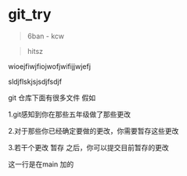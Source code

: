 # git_try

> 6ban - kcw

> hitsz

wioejfiwjfiojwofjwifijjwjefj

sldjflskjsjsdjfsdjf

git 仓库下面有很多文件 假如

1.git感知到你在那些五年级做了那些更改

2.对于那些你已经确定要做的更改，你需要暂存这些更改

3.若干个更改 暂存 之后，你可以提交目前暂存的更改







这一行是在main 加的